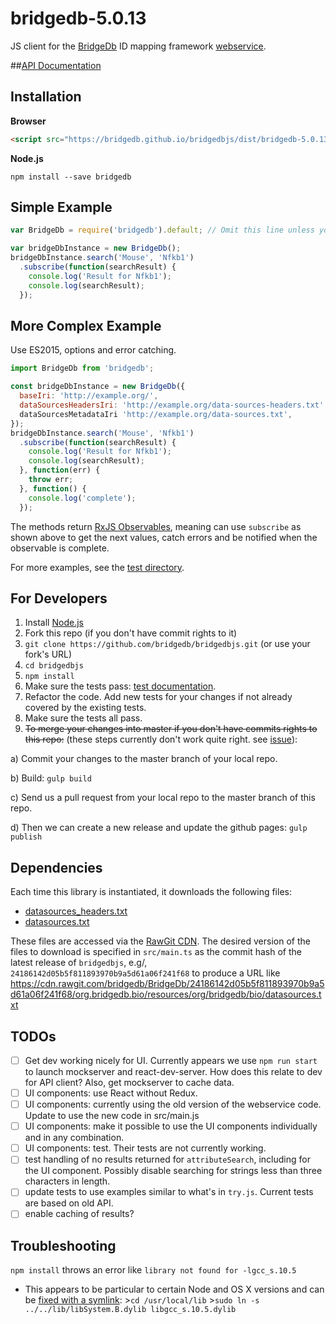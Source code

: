 bridgedb-5.0.13
===================

JS client for the [BridgeDb](http://bridgedb.org) ID mapping framework [webservice](http://webservice.bridgedb.org/).

##[API Documentation](https://bridgedb.github.io/bridgedbjs/docs/)

## Installation

**Browser**
```html
<script src="https://bridgedb.github.io/bridgedbjs/dist/bridgedb-5.0.13.min.js"></script>
```

**Node.js**
```
npm install --save bridgedb
```

## Simple Example
```js
var BridgeDb = require('bridgedb').default; // Omit this line unless you're using Node.js

var bridgeDbInstance = new BridgeDb();
bridgeDbInstance.search('Mouse', 'Nfkb1')
  .subscribe(function(searchResult) {
    console.log('Result for Nfkb1');
    console.log(searchResult);
  });
```

## More Complex Example
Use ES2015, options and error catching.
```js
import BridgeDb from 'bridgedb';

const bridgeDbInstance = new BridgeDb({
  baseIri: 'http://example.org/',
  dataSourcesHeadersIri: 'http://example.org/data-sources-headers.txt'
  dataSourcesMetadataIri 'http://example.org/data-sources.txt',
});
bridgeDbInstance.search('Mouse', 'Nfkb1')
  .subscribe(function(searchResult) {
    console.log('Result for Nfkb1');
    console.log(searchResult);
  }, function(err) {
    throw err;
  }, function() {
    console.log('complete');
  });
```

The methods return [RxJS Observables](https://github.com/ReactiveX/rxjs), meaning can use ```subscribe``` as shown above to get the next values, catch errors and be notified when the observable is complete.

For more examples, see the [test directory](https://github.com/bridgedb/bridgedbjs/tree/master/test).

## For Developers

1. Install [Node.js](https://nodejs.org/)
2. Fork this repo (if you don't have commit rights to it)
3. `git clone https://github.com/bridgedb/bridgedbjs.git` (or use your fork's URL)
4. `cd bridgedbjs`
5. `npm install`
6. Make sure the tests pass: [test documentation](./test/README.md).
7. Refactor the code. Add new tests for your changes if not already covered by the existing tests.
8. Make sure the tests all pass.
9. ~~To merge your changes into master if you don't have commits rights to this repo:~~ (these steps currently don't work quite right. see [issue](https://github.com/bridgedb/bridgedbjs/issues/3)):

  a) Commit your changes to the master branch of your local repo.

  b) Build:
    ```
    gulp build
    ```

  c) Send us a pull request from your local repo to the master branch of this repo.

  d) Then we can create a new release and update the github pages:
    ```
    gulp publish
    ```

## Dependencies

Each time this library is instantiated, it downloads the following files:

* [datasources_headers.txt](https://github.com/bridgedb/BridgeDb/blob/master/org.bridgedb.bio/resources/org/bridgedb/bio/datasources_headers.txt)
* [datasources.txt](https://github.com/bridgedb/BridgeDb/blob/master/org.bridgedb.bio/resources/org/bridgedb/bio/datasources.txt)

These files are accessed via the [RawGit CDN](http://rawgit.com/). The desired version of the files to download is specified in `src/main.ts` as the commit hash of the latest release of `bridgedbjs`, e.g/, `24186142d05b5f811893970b9a5d61a06f241f68` to produce a URL like https://cdn.rawgit.com/bridgedb/BridgeDb/24186142d05b5f811893970b9a5d61a06f241f68/org.bridgedb.bio/resources/org/bridgedb/bio/datasources.txt

## TODOs
* [ ] Get dev working nicely for UI. Currently appears we use `npm run start` to launch mockserver and react-dev-server. How does this relate to dev for API client? Also, get mockserver to cache data.
* [ ] UI components: use React without Redux.
* [ ] UI components: currently using the old version of the webservice code. Update to use the new code in src/main.js
* [ ] UI components: make it possible to use the UI components individually and in any combination.
* [ ] UI components: test. Their tests are not currently working.
* [ ] test handling of no results returned for `attributeSearch`, including for the UI component. Possibly disable searching for strings less than three characters in length.
* [ ] update tests to use examples similar to what's in `try.js`. Current tests are based on old API.
* [ ] enable caching of results?

## Troubleshooting
```npm install``` throws an error like ```library not found for -lgcc_s.10.5```
* This appears to be particular to certain Node and OS X versions and can be [fixed with a symlink](http://stackoverflow.com/questions/31936170/npm-the-ld-library-not-found-for-lgcc-s-10-5-on-on-os-x-el-capitain): >```cd /usr/local/lib``` >```sudo ln -s ../../lib/libSystem.B.dylib libgcc_s.10.5.dylib```
